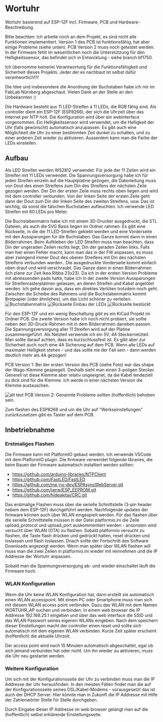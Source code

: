 # Wortuhr
Wortuhr basierend auf ESP-12F incl. Firmware, PCB und Hardware-Beschreibung.

Bitte beachten: Ich arbeite noch an dem Projekt, es sind nicht alle Funktionen implementiert. Version 1 des PCB ist funktionsfähig, hat aber einige Probleme (siehe unten). PCB Version 2 muss noch getestet werden. In der Firmware fehlt im wesentlichen noch die Unterstützung für den Helligkeitssensor, das befindet sich in Entwicklung - siehe branch bf1750.

Ich übernomme keinerlei Verantwortung für die Funktionsfähigkeit und Sicherheit dieses Projekts. Jeder der es nachbaut ist selbst dafür verantwortlich!!!!

Die Idee und insbesondere die Anordnung der Buchstaben habe ich mir im FabLab Nürnberg abgeschaut. Vielen Dank an der Stelle an den Unbekannten :)

Die Hardware besteht aus 11 LED-Streifen á 11 LEDs, die RGB fähig sind. Als controller dient ein ESP-12F (ESP8266), der sich die Uhrzeit über das Internet per NTP holt. Die Konfiguration wird über ein webinterface vorgenommen. Ein Helligkeitssensor wird verwendet, um die Helligkeit der Uhr (falls gewünscht) automatisch anzupassen. Es gibt auch eine Möglichkeit die Uhr zu einer bestimmten Zeit dunkel zu schalten, und zu einer anderen Zeit wieder zu aktivieren. Ausserdem kann man die Farbe der LEDs einstellen.

## Aufbau
Als LED Streifen werden WS2812 verwendet. Für jede der 11 Zeilen wird ein Streifen mit 11 LEDs verwendet. Die Spannungsversorgung habe ich für jeden Streifen einzeln auf die Hauptplatine gezogen, die Datenleitung muss von Dout des einen Streifens zum Din des Streifens der nächsten Zeile gezogen werden. Der Din der ersten Zeile muss rechts oben liegen und wird mit dem controller verbunden. Von der linken Seite der ersten Zeile geht dann der Dout zum Din der linken Seite des zweiten Streifens, usw. Das ist wichtig, da sonst die falschen Buchstaben aufleuchten. Ich verwende LED Streifen mit 60 LEDs pro Meter.

Die Buchstabenmatrix habe ich mit einem 3D-Drucker ausgedruckt, die STL Dateien, als auch die SVG Basis liegen im Ordner rahmen. Es gibt eine Rückseite, in die die 11 LED-Streifen geklebt werden und eine Vorderseite mit den Aussparungen für die Buchstaben. Das Ganze kommt dann in einen Bilderrahmen. Beim Aufkleben der LED Streifen muss man beachten, dass Din der ungeraden Zeilen rechts liegt, Din der geraden Zeilen links. Falls man hier einen Fehler macht, kann man das in der FW anpassen, es muss aber zwingend immer Dout des oberen Streifens mit Din des nächsten Streifens verbunden werden.. Die ausgedruckte Vorderseite kommt einfach oben drauf und wird verschraubt. Das Ganze dann in einen Bilderrahmen (ich plane zur Zeit Ikea Ribba 23x23). Da ich in der ersten Version Probleme mit abreissenden pads hatte, habe ich in der zweite Version Aussparungen für Streifenrasterplatinen gelassen, an denen Streifen und Kabel angelötet werden. Ich gehe davon aus, dass ein direktes Verlöten trotzdem noch geht. Zwischen die Scheibe des Rahmens und die Buchstabenmatrix kommt Brotpapier (oder ähnliches), um das Licht schöner zu verteilen.
![Buchstabenmatrix](./pics/buchstabenmatrix.jpg "Buchstabenmatrix")
![Rückseite Einbau der LEDs](./pics/rueckseite_einbau_led.jpg "Aufgeklebte und verlötetet LED Streifen")
![Rückseite bestückt](./pics/rueckseite_bestueckt.jpg "Rückseite fertig")

Für den ESP-12F und ein wenig Beschaltung gibt es ein KiCad Projekt im Ordner PCB. Die zweite Version habe ich noch nicht probiert, sie sollte neben den 3D-Druck-Rahmen mit in dem Bilderrahmen daneben passen. Die Spannungsversorgung aller 11 Streifen wird auf der Platine zusammengeführt. Als Netzteil verwende ich ein 5V, 4A Steckernetzteil. Man sollte darauf achten, dass es kurzschlussfest ist. Es gibt aber zur Sicherheit auch noch eine 4A Sicherung auf dem PCB. Wenn alle LEDs auf maximaler Helligkeit stehen - und das sollte nie der Fall sein - dann werden deutlich mehr als 4A gezogen!

PCB Version 1: Bei der ersten Version des PCB (siehe Foto) war das shape der Wago-Klemme gespiegelt. Deshalb sieht man einen 3-poligen Stecker. Generell ist diese Klemme aber relativ ungeeignet, da die Kabel tendeziell zu dick sind für die Klemme. Ich werde in einer nächsten Version die Klemme austauschen.

![alt text](./pics/pcb1.jpg "PCB erste Version, ohne LED-Anschlüsse")
PCB Version 2: Genannte Probleme sollten (hoffentlich) behoben sein.

Zum flashen des ESP8266 und um die Uhr auf "Werkseinstellungen" zurückzusetzen gibt es Taster auf dem PCB.

## Inbetriebnahme
### Erstmaliges Flashen
Die Firmware kann mit PlatformIO gebaut werden. Ich verwende VSCode mit dem PlatformIO plugin. Die firmware verwendet folgende libraries, die beim Bauen der Firmware automatisch installiert werden sollten:
  * https://github.com/arduino-libraries/NTPClient
  * https://github.com/FastLED/FastLED
  * https://github.com/me-no-dev/ESPAsyncWebServer.git
  * https://github.com/jwrw/ESP_EEPROM.git
  * https://github.com/hideakitai/CRC.git

Das erstmalige Flashen muss über die serielle Schnittstelle (3-pin header nebem dem ESP-12F) durchgeführt werden. Nachfolgende updates der firmware können auch über WLAN eingespielt werden. Für das flashen über die serielle Schnittstelle müssen in der Datei platformio.ini die Zeile upload_protocol und upload_port auskommentiert werden - ansonsten wird versucht über WLAN (OTA) zu flashen. Sobald platformio versucht zu flashen, die Taste flash drücken und gedrückt halten, reset drücken und loslassen und flash loslassen. Dnach sollte der Fortschritt des Software Downloads angezeigt werden. Wenn man später über WLAN flashen will muss man die zwei Zeilen in platformio.ini wieder mit reinnehmen und die IP Addresse der Wortuhr anpassen.

Sobald man die Spannungsversorgung ab- und wieder einschaltet läuft die Firmware hoch.

### WLAN Konfiguration
Wenn die Uhr keine WLAN Konfiguration hat, dann erstellt sie automatisch einen WLAN accesspoint. Mit einem PC oder Smartphone muss man sich mit diesem WLAN access point verbinden. Dazu das WLAN mit dem Namen WORTUHR_AP suchen und verbinden. In einem web browser die IP Addresse 192.168.25.1 eingeben und über das web interface die SSID und das WLAN Passwort seines eigenen WLANs eingeben. Nach dem speichern dieser Einstellungen macht der controller einen reset und sollte sich automatisch mit dem eigenen WLAN verbinden. Kurze Zeit später erscheint (hoffentlich) die aktuelle Uhrzeit.

Der access point wird nach 15 Minuten automatisch abgeschaltet, egal ob sich jemand verbunden hat oder nicht. Um ihn wieder zu aktivieren, muss die Uhr neu gestartet werden.

### Weitere Konfiguration
Um sich mit der Konfigurationsseite der Uhr zu verbinden muss man die IP Addresse der Uhr herausfinden. In den meisten Fällen findet man die auf der Konfigurationsseite seines DSL/Kabel-Modems - vorausgesetzt das ist auch der DHCP Server. Hier könnte man in Zukunft die IP Addresse mit Hilfe der Zahlenwörter Stelle für Stelle durchgeben.

Durch Eingabe dieser IP Addresse im web browser gelangt man auf die (hoffentlich) selbst erklärende Einstellungsseite.
